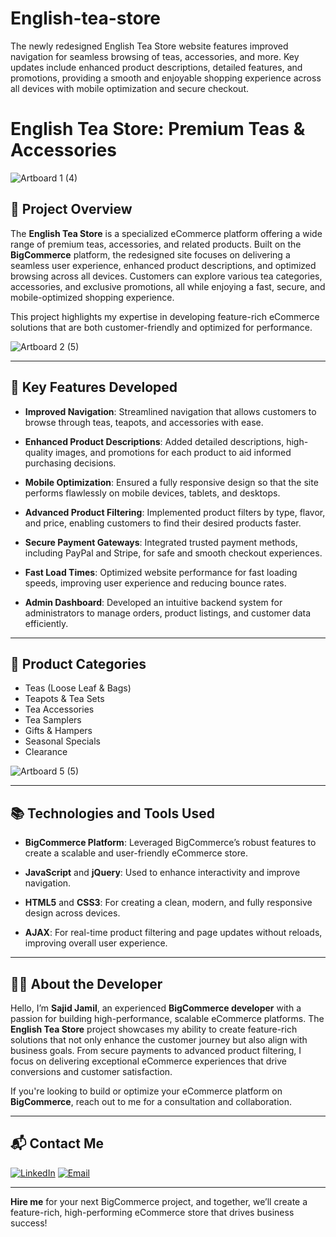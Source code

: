 # English-tea-store
The newly redesigned English Tea Store website features improved navigation for seamless browsing of teas, accessories, and more. Key updates include enhanced product descriptions, detailed features, and promotions, providing a smooth and enjoyable shopping experience across all devices with mobile optimization and secure checkout.
# English Tea Store: Premium Teas & Accessories

![Artboard 1 (4)](https://github.com/user-attachments/assets/fe514525-fdc8-4c8a-83e7-13ebcbfa5f51)

## 🍵 Project Overview

The **English Tea Store** is a specialized eCommerce platform offering a wide range of premium teas, accessories, and related products. Built on the **BigCommerce** platform, the redesigned site focuses on delivering a seamless user experience, enhanced product descriptions, and optimized browsing across all devices. Customers can explore various tea categories, accessories, and exclusive promotions, all while enjoying a fast, secure, and mobile-optimized shopping experience.

This project highlights my expertise in developing feature-rich eCommerce solutions that are both customer-friendly and optimized for performance.

![Artboard 2 (5)](https://github.com/user-attachments/assets/2c5ffa3b-ddb8-4678-b103-40580055a176)

---

## 🚀 Key Features Developed

- **Improved Navigation**: Streamlined navigation that allows customers to browse through teas, teapots, and accessories with ease.
  
- **Enhanced Product Descriptions**: Added detailed descriptions, high-quality images, and promotions for each product to aid informed purchasing decisions.

- **Mobile Optimization**: Ensured a fully responsive design so that the site performs flawlessly on mobile devices, tablets, and desktops.

- **Advanced Product Filtering**: Implemented product filters by type, flavor, and price, enabling customers to find their desired products faster.

- **Secure Payment Gateways**: Integrated trusted payment methods, including PayPal and Stripe, for safe and smooth checkout experiences.

- **Fast Load Times**: Optimized website performance for fast loading speeds, improving user experience and reducing bounce rates.

- **Admin Dashboard**: Developed an intuitive backend system for administrators to manage orders, product listings, and customer data efficiently.

---

## 🍃 Product Categories

- Teas (Loose Leaf & Bags)
- Teapots & Tea Sets
- Tea Accessories
- Tea Samplers
- Gifts & Hampers
- Seasonal Specials
- Clearance

![Artboard 5 (5)](https://github.com/user-attachments/assets/68894049-58c2-434c-97e0-a6871396b1ff)

---

## 📚 Technologies and Tools Used

- **BigCommerce Platform**: Leveraged BigCommerce’s robust features to create a scalable and user-friendly eCommerce store.
  
- **JavaScript** and **jQuery**: Used to enhance interactivity and improve navigation.
  
- **HTML5** and **CSS3**: For creating a clean, modern, and fully responsive design across devices.
  
- **AJAX**: For real-time product filtering and page updates without reloads, improving overall user experience.
  
---

## 👨‍💻 About the Developer

Hello, I’m **Sajid Jamil**, an experienced **BigCommerce developer** with a passion for building high-performance, scalable eCommerce platforms. The **English Tea Store** project showcases my ability to create feature-rich solutions that not only enhance the customer journey but also align with business goals. From secure payments to advanced product filtering, I focus on delivering exceptional eCommerce experiences that drive conversions and customer satisfaction.

If you're looking to build or optimize your eCommerce platform on **BigCommerce**, reach out to me for a consultation and collaboration.

---

## 📬 Contact Me

[![LinkedIn](https://img.shields.io/badge/LinkedIn-Connect-blue?style=for-the-badge&logo=linkedin)](https://www.linkedin.com/in/sajid-jameel-721256178/)
[![Email](https://img.shields.io/badge/Email-Contact%20Me-orange?style=for-the-badge&logo=gmail)](mailto:sajidjamil.met@gmail.com)

---

**Hire me** for your next BigCommerce project, and together, we’ll create a feature-rich, high-performing eCommerce store that drives business success!
